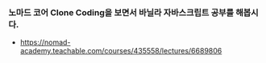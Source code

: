 ### 노마드 코어 Clone Coding을 보면서 바닐라 자바스크립트 공부를 해봅시다.

- https://nomad-academy.teachable.com/courses/435558/lectures/6689806


